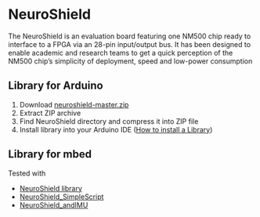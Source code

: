 # NeuroShield

The NeuroShield is an evaluation board featuring one NM500 chip ready to interface to a FPGA via an 28-pin input/output bus. It has been designed to enable academic and research teams to get a quick perception of the NM500 chip’s simplicity of deployment, speed and low-power consumption

Library for Arduino
----------------

1. Download [neuroshield-master.zip](https://github.com/nepes-ai/neuroshield.git)
2. Extract ZIP archive
3. Find NeuroShield directory and compress it into ZIP file
4. Install library into your Arduino IDE ([How to install a Library](https://www.arduino.cc/en/Guide/Libraries))

Library for mbed
----------------

Tested with 

-   [NeuroShield library](https://developer.mbed.org/teams/NM500/code/NeuroShield/)
-   [NeuroShield_SimpleScript](https://developer.mbed.org/teams/NM500/code/NeuroShield_SimpleScript/)
-   [NeuroShield_andIMU](https://developer.mbed.org/teams/NM500/code/NeuroShield_andIMU/)
